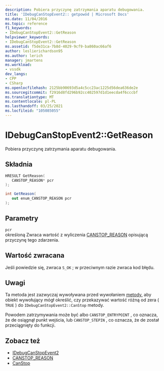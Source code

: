 ```yaml
---
description: Pobiera przyczynę zatrzymania aparatu debugowania.
title: 'IDebugCanStopEvent2:: getpowód | Microsoft Docs'
ms.date: 11/04/2016
ms.topic: reference
f1_keywords:
- IDebugCanStopEvent2::GetReason
helpviewer_keywords:
- IDebugCanStopEvent2::GetReason
ms.assetid: f5de31ca-7b8d-4029-9cf9-ba860ac66af6
author: leslierichardson95
ms.author: lerich
manager: jmartens
ms.workload:
- vssdk
dev_langs:
- CPP
- CSharp
ms.openlocfilehash: 2125bb90693d5a4c5cc23ac1225d56dea636de2e
ms.sourcegitcommit: f2916d8fd296b92cc402597d1d1eecda4f6cccbf
ms.translationtype: MT
ms.contentlocale: pl-PL
ms.lasthandoff: 03/25/2021
ms.locfileid: "105085055"
---
```

# <a name="idebugcanstopevent2getreason"></a>IDebugCanStopEvent2::GetReason
Pobiera przyczynę zatrzymania aparatu debugowania.

## <a name="syntax"></a>Składnia

```cpp
HRESULT GetReason( 
   CANSTOP_REASON* pcr
);
```

```csharp
int GetReason( 
   out enum_CANSTOP_REASON pcr
);
```

## <a name="parameters"></a>Parametry
`pcr`\
określoną Zwraca wartość z wyliczenia [CANSTOP_REASON](../../../extensibility/debugger/reference/canstop-reason.md) opisującą przyczynę tego zdarzenia.

## <a name="return-value"></a>Wartość zwracana
 Jeśli powiedzie się, zwraca `S_OK` ; w przeciwnym razie zwraca kod błędu.

## <a name="remarks"></a>Uwagi
 Ta metoda jest zazwyczaj wywoływana przed wywołaniem [metody,](../../../extensibility/debugger/reference/idebugcanstopevent2-canstop.md) aby obiekt wywołujący mógł określić, czy przekazywać wartość różną od zera ( `TRUE` ) do `IDebugCanStopEvent2::CanStop` metody.

 Powodem zatrzymywania może być albo `CANSTOP_ENTRYPOINT` , co oznacza, że de osiągnął punkt wejścia, lub `CANSTOP_STEPIN` , co oznacza, że de został przeciągnięty do funkcji.

## <a name="see-also"></a>Zobacz też
- [IDebugCanStopEvent2](../../../extensibility/debugger/reference/idebugcanstopevent2.md)
- [CANSTOP_REASON](../../../extensibility/debugger/reference/canstop-reason.md)
- [CanStop](../../../extensibility/debugger/reference/idebugcanstopevent2-canstop.md)
